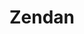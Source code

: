 ---
title: Zendan
layout: post
categories: [mohsen_chavoshi]
type: main
file: /assets/music/mohsen_chavoshi-zendan.mp3
---